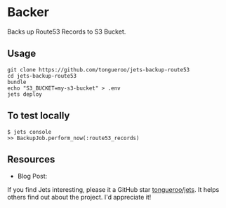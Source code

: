 # Backer

Backs up Route53 Records to S3 Bucket.

## Usage

    git clone https://github.com/tongueroo/jets-backup-route53
    cd jets-backup-route53
    bundle
    echo "S3_BUCKET=my-s3-bucket" > .env
    jets deploy

## To test locally

    $ jets console
    >> BackupJob.perform_now(:route53_records)

## Resources

* Blog Post:

If you find Jets interesting, please it a GitHub star <a href="https://github.com/tongueroo/jets">tongueroo/jets</a>. It helps others find out about the project.  I'd appreciate it!
